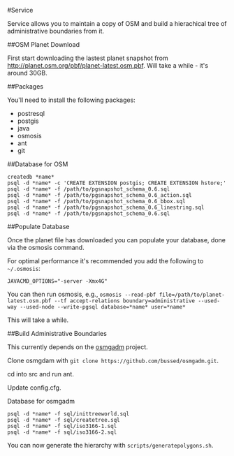 #Service

Service allows you to maintain a copy of OSM and build a hierachical tree of administrative boundaries from it.

##OSM Planet Download

First start downloading the lastest planet snapshot from http://planet.osm.org/pbf/planet-latest.osm.pbf. Will take a while - it's around 30GB.

##Packages

You'll need to install the following packages:

* postresql
* postgis
* java
* osmosis
* ant
* git

##Database for OSM

    createdb *name*
    psql -d *name* -c 'CREATE EXTENSION postgis; CREATE EXTENSION hstore;'
    psql -d *name* -f /path/to/pgsnapshot_schema_0.6.sql
    psql -d *name* -f /path/to/pgsnapshot_schema_0.6_action.sql
    psql -d *name* -f /path/to/pgsnapshot_schema_0.6_bbox.sql
    psql -d *name* -f /path/to/pgsnapshot_schema_0.6_linestring.sql
    psql -d *name* -f /path/to/pgsnapshot_schema_0.6.sql

##Populate Database

Once the planet file has downloaded you can populate your database, done via the osmosis command.

For optimal performance it's recommended you add the following to `~/.osmosis`:

    JAVACMD_OPTIONS="-server -Xmx4G"

You can then run osmosis, e.g., `osmosis --read-pbf file=/path/to/planet-latest.osm.pbf --tf accept-relations boundary=administrative --used-way --used-node --write-pgsql database=*name* user=*name*`

This will take a while.

##Build Administrative Boundaries

This currently depends on the [osmgadm](https://github.com/bussed/osmgadm) project.

Clone osmgdam with `git clone https://github.com/bussed/osmgadm.git`.

cd into src and run ant.

Update config.cfg.

Database for osmgadm

    psql -d *name* -f sql/inittreeworld.sql
    psql -d *name* -f sql/createtree.sql
    psql -d *name* -f sql/iso3166-1.sql
    psql -d *name* -f sql/iso3166-2.sql

You can now generate the hierarchy with `scripts/generatepolygons.sh`.
